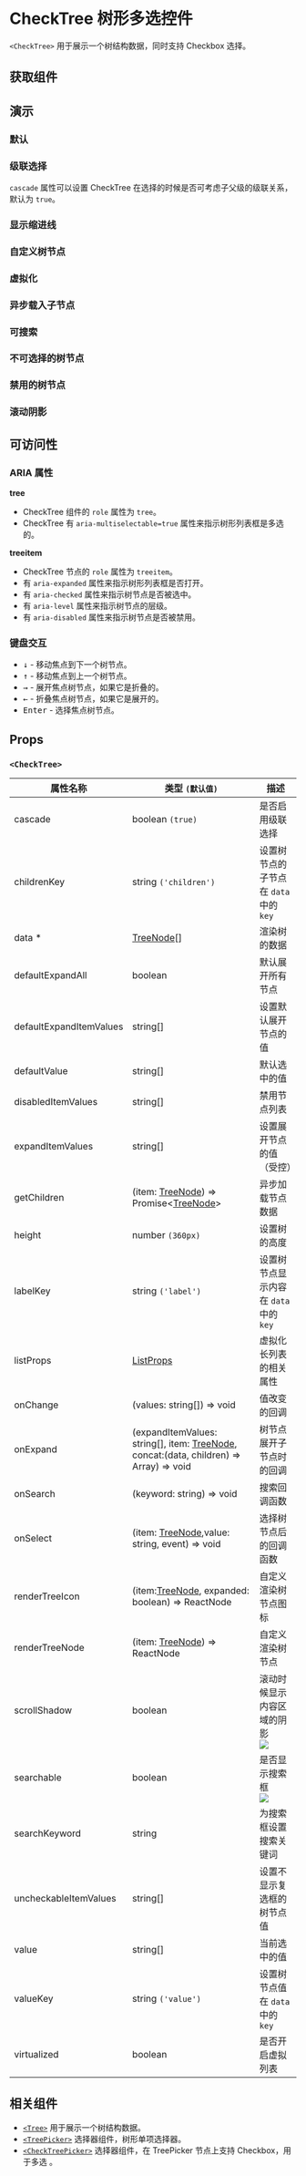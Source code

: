 # CheckTree 树形多选控件

`<CheckTree>` 用于展示一个树结构数据，同时支持 Checkbox 选择。

## 获取组件

<!--{include:<import-guide>}-->

## 演示

### 默认

<!--{include:`basic.md`}-->

### 级联选择

`cascade` 属性可以设置 CheckTree 在选择的时候是否可考虑子父级的级联关系，默认为 `true`。

<!--{include:`cascade.md`}-->

### 显示缩进线

<!--{include:`show-indent-line.md`}-->

### 自定义树节点

<!--{include:`custom.md`}-->

### 虚拟化

<!--{include:`virtualized.md`}-->

### 异步载入子节点

<!--{include:`async.md`}-->

### 可搜索

<!--{include:`searchable.md`}-->

### 不可选择的树节点

<!--{include:`uncheckable.md`}-->

### 禁用的树节点

<!--{include:`disabled.md`}-->

### 滚动阴影

<!--{include:`scroll-shadow.md`}-->

## 可访问性

### ARIA 属性

**tree**

- CheckTree 组件的 `role` 属性为 `tree`。
- CheckTree 有 `aria-multiselectable=true` 属性来指示树形列表框是多选的。

**treeitem**

- CheckTree 节点的 `role` 属性为 `treeitem`。
- 有 `aria-expanded` 属性来指示树形列表框是否打开。
- 有 `aria-checked` 属性来指示树节点是否被选中。
- 有 `aria-level` 属性来指示树节点的层级。
- 有 `aria-disabled` 属性来指示树节点是否被禁用。

### 键盘交互

- <kbd>↓</kbd> - 移动焦点到下一个树节点。
- <kbd>↑</kbd> - 移动焦点到上一个树节点。
- <kbd>→</kbd> - 展开焦点树节点，如果它是折叠的。
- <kbd>←</kbd> - 折叠焦点树节点，如果它是展开的。
- <kbd>Enter</kbd> - 选择焦点树节点。

## Props

### `<CheckTree>`

| 属性名称                | 类型 `(默认值)`                                                                                | 描述                                       |
| ----------------------- | ---------------------------------------------------------------------------------------------- | ------------------------------------------ |
| cascade                 | boolean `(true)`                                                                               | 是否启用级联选择                           |
| childrenKey             | string `('children')`                                                                          | 设置树节点的子节点在 `data` 中的 `key`     |
| data \*                 | [TreeNode][node][]                                                                             | 渲染树的数据                               |
| defaultExpandAll        | boolean                                                                                        | 默认展开所有节点                           |
| defaultExpandItemValues | string[]                                                                                       | 设置默认展开节点的值                       |
| defaultValue            | string[]                                                                                       | 默认选中的值                               |
| disabledItemValues      | string[]                                                                                       | 禁用节点列表                               |
| expandItemValues        | string[]                                                                                       | 设置展开节点的值（受控）                   |
| getChildren             | (item: [TreeNode][node]) => Promise&lt;[TreeNode][node]&gt;                                    | 异步加载节点数据                           |
| height                  | number `(360px)`                                                                               | 设置树的高度                               |
| labelKey                | string `('label')`                                                                             | 设置树节点显示内容在 `data` 中的 `key`     |
| listProps               | [ListProps][listprops]                                                                         | 虚拟化长列表的相关属性                     |
| onChange                | (values: string[]) => void                                                                     | 值改变的回调                               |
| onExpand                | (expandItemValues: string[], item: [TreeNode][node], concat:(data, children) => Array) => void | 树节点展开子节点时的回调                   |
| onSearch                | (keyword: string) => void                                                                      | 搜索回调函数                               |
| onSelect                | (item: [TreeNode][node],value: string, event) => void                                          | 选择树节点后的回调函数                     |
| renderTreeIcon          | (item:[TreeNode][node], expanded: boolean) => ReactNode                                        | 自定义渲染树节点图标                       |
| renderTreeNode          | (item: [TreeNode][node]) => ReactNode                                                          | 自定义渲染树节点                           |
| scrollShadow            | boolean                                                                                        | 滚动时候显示内容区域的阴影<br/>![][5.62.0] |
| searchable              | boolean                                                                                        | 是否显示搜索框<br/>![][5.61.0]             |
| searchKeyword           | string                                                                                         | 为搜索框设置搜索关键词                     |
| uncheckableItemValues   | string[]                                                                                       | 设置不显示复选框的树节点值                 |
| value                   | string[]                                                                                       | 当前选中的值                               |
| valueKey                | string `('value')`                                                                             | 设置树节点值在 `data` 中的 `key`           |
| virtualized             | boolean                                                                                        | 是否开启虚拟列表                           |

<!--{include:(_common/types/tree-node.md)}-->
<!--{include:(_common/types/list-props.md)}-->

## 相关组件

- [`<Tree>`](/zh/components/tree) 用于展示一个树结构数据。
- [`<TreePicker>`](/zh/components/tree-picker) 选择器组件，树形单项选择器。
- [`<CheckTreePicker>`](/zh/components/check-tree-picker) 选择器组件，在 TreePicker 节点上支持 Checkbox，用于多选 。

[listprops]: #code-ts-list-props-code
[node]: #code-ts-tree-node-code
[5.61.0]: https://img.shields.io/badge/>=-v5.61.0-blue
[5.62.0]: https://img.shields.io/badge/>=-v5.62.0-blue
